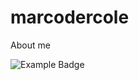 # marcodercole
About me

![Example Badge](https://img.shields.io/badge/Example-#008000?style=for-the-badge&logo=python&logoColor=white)

